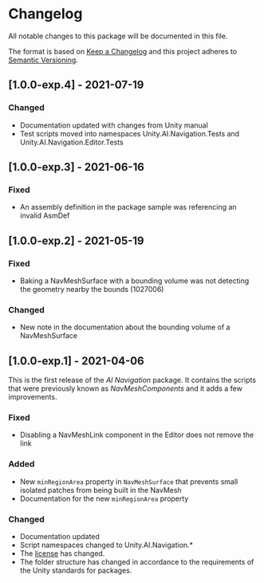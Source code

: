 # Changelog
All notable changes to this package will be documented in this file.

The format is based on [Keep a Changelog](http://keepachangelog.com/en/1.0.0/)
and this project adheres to [Semantic Versioning](http://semver.org/spec/v2.0.0.html).

## [1.0.0-exp.4] - 2021-07-19
### Changed
* Documentation updated with changes from Unity manual
* Test scripts moved into namespaces Unity.AI.Navigation.Tests and Unity.AI.Navigation.Editor.Tests

## [1.0.0-exp.3] - 2021-06-16
### Fixed
* An assembly definition in the package sample was referencing an invalid AsmDef

## [1.0.0-exp.2] - 2021-05-19
### Fixed
* Baking a NavMeshSurface with a bounding volume was not detecting the geometry nearby the bounds (1027006)

### Changed
* New note in the documentation about the bounding volume of a NavMeshSurface

## [1.0.0-exp.1] - 2021-04-06

This is the first release of the *AI Navigation* package. It contains the scripts that were previously known as *NavMeshComponents* and it adds a few improvements.

### Fixed
* Disabling a NavMeshLink component in the Editor does not remove the link

### Added
* New `minRegionArea` property in `NavMeshSurface` that prevents small isolated patches from being built in the NavMesh
* Documentation for the new `minRegionArea` property

### Changed
* Documentation updated
* Script namespaces changed to Unity.AI.Navigation.*
* The [license](LICENSE.md) has changed.
* The folder structure has changed in accordance to the requirements of the Unity standards for packages.
